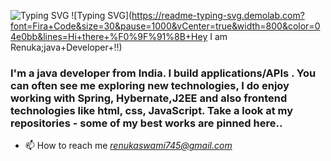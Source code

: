 <!-- # ![Typing SVG](https://readme-typing-svg.demolab.com?font=Fira+Code&size=30&pause=1000&vCenter=true&width=800&color=red&lines=Hi+there+%F0%9F%91%8B+This+is+Renuka+Swami;java+Developer+!!) --> 
![Typing SVG](https://readme-typing-svg.demolab.com?font=Fira+Code&size=30&pause=1000&vCenter=true&width=800&color=04e0bb&lines=Hi+there+%F0%9F%91%8B+This+is+Ranjan+Kumar;Self+thought+java+Developer+!!) 
![Typing SVG](https://readme-typing-svg.demolab.com?font=Fira+Code&size=30&pause=1000&vCenter=true&width=800&color=04e0bb&lines=Hi+there+%F0%9F%91%8B+Hey I am Renuka;java+Developer+!!) 
 <h3 align="left">I'm a java developer from India. I build applications/APIs . You can often see me exploring new technologies, I do enjoy working with Spring, Hybernate,J2EE and also frontend technologies like html, css, JavaScript. Take a look at my repositories - some of my best works are pinned here..</h3> 

 - 📫 How to reach me *renukaswami745@gmail.com* 
